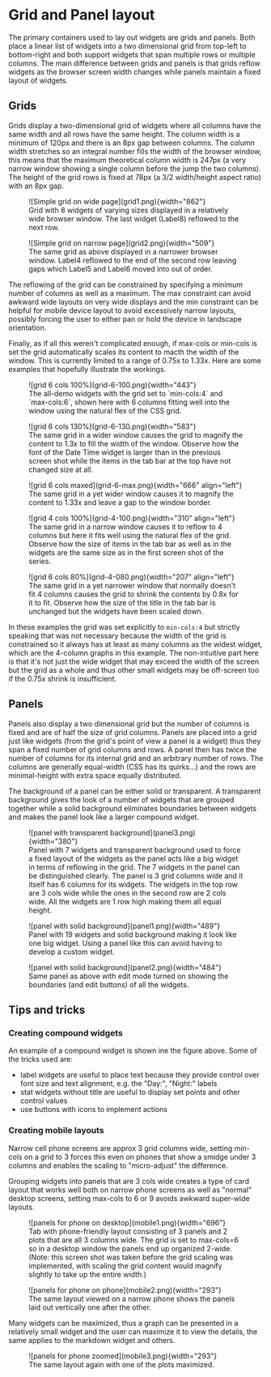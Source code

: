 # Grid and Panel layout

The primary containers used to lay out widgets are grids and panels.
Both place a linear list of widgets into a two dimensional grid from top-left to
bottom-right and both support widgets that span multiple rows or multiple columns.
The main difference between grids and panels is that grids reflow widgets as the
browser screen width changes while panels maintain a fixed layout of widgets.

## Grids
  
Grids display a two-dimensional grid of widgets where all columns have the same width and all
rows have the same height. The column width is a minimum of 120px and there is an 8px gap between
columns. The column width stretches so an integral number fills the width of
the browser window, this means that the maximum theoretical column width is 247px (a very narrow
window showing a single column before the jump the two columns).
The height of the grid rows is fixed at 78px (a 3/2 width/height aspect ratio) with an 8px gap.

<figure markdown>
![Simple grid on wide page](grid1.png){width="862"}
<figcaption>Grid with 8 widgets of varying sizes displayed in a relatively wide browser window.
The last widget (Label8) reflowed to the next row.
</figure>

<figure markdown>
![Simple grid on narrow page](grid2.png){width="509"}
<figcaption>The same grid as above displayed in a narrower browser window. Label4 reflowed to
the end of the second row leaving gaps which Label5 and Label6 moved into out of order.
</figure>

The reflowing of the grid can be constrained by specifying a minimum number of columns as well
as a maximum. The max constraint can avoid awkward wide layouts on very wide displays and the
min constraint can be helpful for mobile device layout to avoid excessively narrow layouts,
possibly forcing the user to either pan or hold the device in landscape orientation.

Finally, as if all this weren't complicated enough, if max-cols or min-cols is set the grid
automatically scales its content to macth the width of the window.
This is currently limited to a range of 0.75x to 1.33x.
Here are some examples that hopefully illustrate the workings.

<figure markdown>
![grid 6 cols 100%](grid-6-100.png){width="443"}
<figcaption>The all-demo widgets with the grid set to `min-cols:4` and `max-cols:6`, shown here
with 6 columns fitting well into the window using the natural flex of the CSS grid.
</figure>

<figure markdown>
![grid 6 cols 130%](grid-6-130.png){width="583"}
<figcaption>The same grid in a wider window causes the grid to magnify the content to 1.3x
to fill the width of the window.
Observe how the font of the Date Time widget is larger than in the previous screen shot while the
items in the tab bar at the top have not changed size at all.
</figure>

<figure markdown>
![grid 6 cols maxed](grid-6-max.png){width="666" align="left"}
<figcaption>The same grid in a yet wider window causes it to magnify the content to 1.33x and
leave a gap to the window border.
</figure>

<figure markdown>
![grid 4 cols 100%](grid-4-100.png){width="310" align="left"}
<figcaption>The same grid in a narrow window causes it to reflow to 4 columns but here it
fits well using the natural flex of the grid. Observe how the size of items in the tab bar
as well as in the widgets are the same size as in the first screen shot of the series.
</figure>

<figure markdown>
![grid 6 cols 80%](grid-4-080.png){width="207" align="left"}
<figcaption>The same grid in a yet narrower window that normally doesn't fit 4 columns causes the
grid to shrink the contents by 0.8x for it to fit. Observe how the size of the title in the tab
bar is unchanged but the widgets have been scaled down.
</figure>

In these examples the grid was set explicitly to `min-cols:4` but strictly speaking that was not
necessary because the width of the grid is constrained so it always has at least as many columns
as the widest widget, which are the 4-column graphs in this example.
The non-intuitive part here is that it's not just the wide widget that may exceed the
width of the screen but the grid as a whole and thus other small widgets may be off-screen too
if the 0.75x shrink is insufficient.

## Panels

Panels also display a two dimensional grid but the number of columns is fixed and are of half the
size of grid columns. Panels are placed into a grid just like widgets
(from the grid's point of view a panel is a widget) thus they span a fixed number of grid columns
and rows. A panel then has twice the number of columns for its internal grid and an arbitrary number
of rows.
The columns are generally equal-width (CSS has its quirks...) and the rows are minimal-height
with extra space equally distributed.

The background of a panel can be either solid or transparent. A transparent background gives the
look of a number of widgets that are grouped together while a solid background eliminates boundaries
between widgets and makes the panel look like a larger compound widget.

<figure markdown>
![panel with transparent background](panel3.png){width="380"}
<figcaption>Panel with 7 widgets and transparent background used to force a fixed layout
of the widgets as the panel acts like a big widget in terms of reflowing in the grid.
The 7 widgets in the panel can be distinguished clearly.
The panel is 3 grid columns wide and it itself has 6 columns for its widgets.
The widgets in the top row are 3 cols wide while the ones in the second row are 2 cols wide.
All the widgets are 1 row high making them all equal height.
</figure>

<figure markdown>
![panel with solid background](panel1.png){width="489"}
<figcaption>Panel with 19 widgets and solid background making it look like one big widget.
Using a panel like this can avoid having to develop a custom widget.
</figure>

<figure markdown>
![panel with solid background](panel2.png){width="484"}
<figcaption>Same panel as above with edit mode turned on showing the boundaries (and edit
buttons) of all the widgets.
</figure>

## Tips and tricks

### Creating compound widgets

An example of a compound widget is shown ine the figure above. Some of the tricks used are:

- label widgets are useful to place text because they provide control over font size and
  text alignment, e.g. the "Day:", "Night:" labels
- stat widgets without title are useful to display set points and other control values
- use buttons with icons to implement actions

### Creating mobile layouts

Narrow cell phone screens are approx 3 grid columns wide, setting min-cols on a grid to 3
forces this even on phones that show a smidge under 3 columns and enables the scaling to
"micro-adjust" the difference.

Grouping widgets into panels that are 3 cols wide creates a type of card layout that works
well both on narrow phone screens as well as "normal" desktop screens, setting max-cols to
6 or 9 avoids awkward super-wide layouts.

<figure markdown>
![panels for phone on desktop](mobile1.png){width="696"}
<figcaption>Tab with phone-friendly layout consisting of 3 panels and 2 plots that are all 3
columns wide. The grid is set to max-cols=6 so in a desktop window the panels end up organized
2-wide. (Note: this screen shot was taken before the grid scaling was implemented, with scaling
the grid content would magnify slightly to take up the entire width.)
</figure>

<figure markdown>
![panels for phone on phone](mobile2.png){width="293"}
<figcaption>The same layout viewed on a narrow phone shows the panels laid out vertically
one after the other.
</figure>

Many widgets can be maximized, thus a graph can be presented in a relatively small
widget and the user can maximize it to view the details, the same applies to the markdown
widget and others.

<figure markdown>
![panels for phone zoomed](mobile3.png){width="293"}
<figcaption>The same layout again with one of the plots maximized.
</figure>

